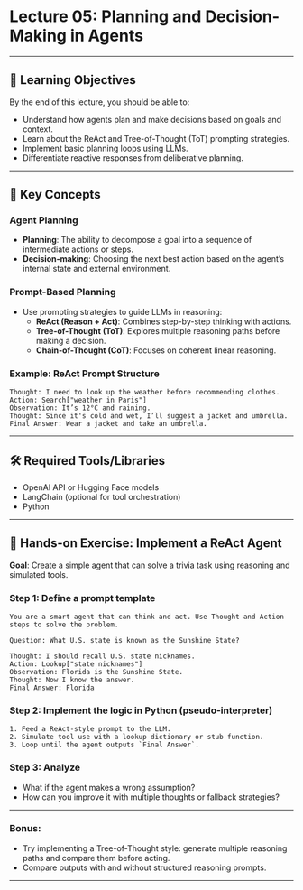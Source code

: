 # Lecture 05: Planning and Decision-Making in Agents

---

## 🎯 Learning Objectives

By the end of this lecture, you should be able to:

- Understand how agents plan and make decisions based on goals and context.
- Learn about the ReAct and Tree-of-Thought (ToT) prompting strategies.
- Implement basic planning loops using LLMs.
- Differentiate reactive responses from deliberative planning.

---

## 🧩 Key Concepts

### Agent Planning

- **Planning**: The ability to decompose a goal into a sequence of intermediate actions or steps.
- **Decision-making**: Choosing the next best action based on the agent’s internal state and external environment.

### Prompt-Based Planning

- Use prompting strategies to guide LLMs in reasoning:
  - **ReAct (Reason + Act)**: Combines step-by-step thinking with actions.
  - **Tree-of-Thought (ToT)**: Explores multiple reasoning paths before making a decision.
  - **Chain-of-Thought (CoT)**: Focuses on coherent linear reasoning.

### Example: ReAct Prompt Structure

    Thought: I need to look up the weather before recommending clothes.
    Action: Search["weather in Paris"]
    Observation: It’s 12°C and raining.
    Thought: Since it's cold and wet, I’ll suggest a jacket and umbrella.
    Final Answer: Wear a jacket and take an umbrella.

---

## 🛠 Required Tools/Libraries

- OpenAI API or Hugging Face models
- LangChain (optional for tool orchestration)
- Python

---

## 🔬 Hands-on Exercise: Implement a ReAct Agent

**Goal**: Create a simple agent that can solve a trivia task using reasoning and simulated tools.

### Step 1: Define a prompt template

    You are a smart agent that can think and act. Use Thought and Action steps to solve the problem.

    Question: What U.S. state is known as the Sunshine State?

    Thought: I should recall U.S. state nicknames.
    Action: Lookup["state nicknames"]
    Observation: Florida is the Sunshine State.
    Thought: Now I know the answer.
    Final Answer: Florida

### Step 2: Implement the logic in Python (pseudo-interpreter)

    1. Feed a ReAct-style prompt to the LLM.
    2. Simulate tool use with a lookup dictionary or stub function.
    3. Loop until the agent outputs `Final Answer`.

### Step 3: Analyze

- What if the agent makes a wrong assumption?
- How can you improve it with multiple thoughts or fallback strategies?

---

### Bonus:

- Try implementing a Tree-of-Thought style: generate multiple reasoning paths and compare them before acting.
- Compare outputs with and without structured reasoning prompts.

---
